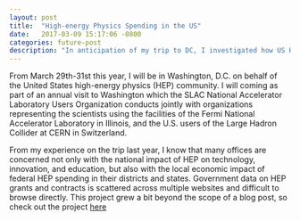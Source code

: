 ```yaml
---
layout: post
title:  "High-energy Physics Spending in the US"
date:   2017-03-09 15:17:06 -0800
categories: future-post
description: "In anticipation of my trip to DC, I investigated how US HEP spending is distributed across states and congressional districts."
---
```


From March 29th-31st this year, I will be in Washington, D.C. on behalf of the United States high­-energy physics (HEP) community. I will coming as part of an annual visit to Washington which the SLAC National Accelerator Laboratory Users Organization conducts jointly with organizations representing the scientists using the facilities of the Fermi National Accelerator Laboratory in Illinois, and the U.S. users of the Large Hadron Collider at CERN in Switzerland.

From my experience on the trip last year, I know that many offices are concerned not only with the national impact of HEP on technology, innovation, and education, but also with the local economic impact of federal HEP spending in their districts and states. Government data on HEP grants and contracts is scattered across multiple websites and difficult to browse directly. This project grew a bit beyond the scope of a blog post, so check out the project [here](https://mbaumer.github.io/us_hep_funding/)
